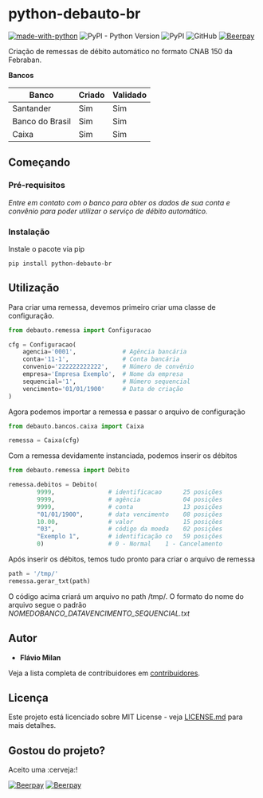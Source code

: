 # python-debauto-br


[![made-with-python](https://img.shields.io/badge/Made%20with-Python-1f425f.svg)](https://www.python.org/)
![PyPI - Python Version](https://img.shields.io/pypi/pyversions/python-debauto-br.svg)
![PyPI](https://img.shields.io/pypi/v/python-debauto-br.svg)
![GitHub](https://img.shields.io/github/license/flaviomilan/python-debauto-br.svg)
[![Beerpay](https://beerpay.io/flaviomilan/python-debauto-br/make-wish.svg?style=flat-square)](https://beerpay.io/flaviomilan/python-debauto-br?focus=wish)

Criação de remessas de débito automático no formato CNAB 150 da Febraban.

**Bancos**

| Banco           | Criado | Validado |
| -----           | ---    | ---      |
| Santander       | Sim    | Sim      |
| Banco do Brasil | Sim    | Sim      |
| Caixa           | Sim    | Sim      |


## Começando


### Pré-requisitos

*Entre em contato com o banco para obter os dados de sua conta e convênio para poder utilizar o serviço de débito automático.* 


### Instalação

Instale o pacote via pip

```
pip install python-debauto-br
```

## Utilização

Para criar uma remessa, devemos primeiro criar uma classe de configuração.

```python
from debauto.remessa import Configuracao

cfg = Configuracao(
    agencia='0001',             # Agência bancária
    conta='11-1',               # Conta bancária
    convenio='222222222222',    # Número de convênio
    empresa='Empresa Exemplo',  # Nome da empresa
    sequencial='1',             # Número sequencial
    vencimento='01/01/1900'     # Data de criação
)
```

Agora podemos importar a remessa e passar o arquivo de configuração

```python
from debauto.bancos.caixa import Caixa

remessa = Caixa(cfg)
```

Com a remessa devidamente instanciada, podemos inserir os débitos

```python
from debauto.remessa import Debito

remessa.debitos = Debito(
        9999,               # identificacao      25 posições
        9999,               # agência            04 posições
        9999,               # conta              13 posições
        "01/01/1900",       # data vencimento    08 posições
        10.00,              # valor              15 posições
        "03",               # código da moeda    02 posições
        "Exemplo 1",        # identificação co   59 posições
        0)                  # 0 - Normal    1 - Cancelamento
```

Após inserir os débitos, temos tudo pronto para criar o arquivo de remessa

```python
path = '/tmp/'
remessa.gerar_txt(path)
```

O código acima criará um arquivo no path /tmp/. O formato do nome do arquivo segue o padrão *NOMEDOBANCO_DATAVENCIMENTO_SEQUENCIAL.txt*

## Autor

* **Flávio Milan**

Veja a lista completa de contribuidores em [contribuidores](https://github.com/flaviomilan/python-debauto-br/contributors).

## Licença

Este projeto está licenciado sobre MIT License - veja [LICENSE.md](LICENSE.md) para mais detalhes.


## Gostou do projeto?
Aceito uma :cerveja:!

[![Beerpay](https://beerpay.io/flaviomilan/python-debauto-br/badge.svg?style=beer-square)](https://beerpay.io/flaviomilan/python-debauto-br)  [![Beerpay](https://beerpay.io/flaviomilan/python-debauto-br/make-wish.svg?style=flat-square)](https://beerpay.io/flaviomilan/python-debauto-br?focus=wish)